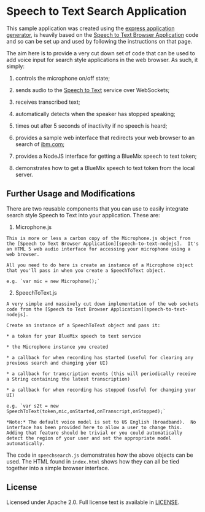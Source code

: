 # Speech to Text Search Application

  This sample application was created using the [express application generator][express-generator], is heavily based on the [Speech to Text Browser Application][speech-to-text-nodejs] code and so can be set up and used by following the instructions on that page.
  
  The aim here is to provide a very cut down set of code that can be used to add voice input for search style applications in the web browser.  As such, it simply:
  
  1. controls the microphone on/off state;
  
  2. sends audio to the [Speech to Text][service_url] service over WebSockets;
  
  3. receives transcribed text;
  
  4. automatically detects when the speaker has stopped speaking;
  
  5. times out after 5 seconds of inactivity if no speech is heard;
  
  6. provides a sample web interface that redirects your web browser to an search of [ibm.com];
  
  7. provides a NodeJS interface for getting a BlueMix speech to text token;
  
  8. demonstrates how to get a BlueMix speech to text token from the local server.

## Further Usage and Modifications

  There are two reusable components that you can use to easily integrate search style Speech to Text into your application.  These are:
  
  1. Microphone.js
  
    This is more or less a carbon copy of the Microphone.js object from the [Speech to Text Browser Application][speech-to-text-nodejs].  It's an HTML 5 web audio interface for accessing your microphone using a web browser.
    
    All you need to do here is create an instance of a Microphone object that you'll pass in when you create a SpeechToText object.
    
    e.g. `var mic = new Microphone();`
  
  2. SpeechToText.js
  
    A very simple and massively cut down implementation of the web sockets code from the [Speech to Text Browser Application][speech-to-text-nodejs].  
    
    Create an instance of a SpeechToText object and pass it:
    
    * a token for your BlueMix speech to text service
    
    * the Microphone instance you created
    
    * a callback for when recording has started (useful for clearing any previous search and changing your UI)
    
    * a callback for transcription events (this will periodically receive a String containing the latest transcription)
    
    * a callback for when recording has stopped (useful for changing your UI)
    
    e.g. `var s2t = new SpeechToText(token,mic,onStarted,onTranscript,onStopped);`
    
    *Note:* The default voice model is set to US English (broadband).  No interface has been provided here to allow a user to change this.  Adding that feature should be trivial or you could automatically detect the region of your user and set the appropriate model automatically.
  
  The code in `speechsearch.js` demonstrates how the above objects can be used.  The HTML found in `index.html` shows how they can all be tied together into a simple browser interface.

## License

  Licensed under Apache 2.0. Full license text is available in [LICENSE](LICENSE).

[service_url]: http://www.ibm.com/smarterplanet/us/en/ibmwatson/developercloud/speech-to-text.html
[speech-to-text-nodejs]: https://github.com/watson-developer-cloud/speech-to-text-nodejs
[ibm.com]: http://ibm.com
[express-generator]: http://expressjs.com/en/starter/generator.html
